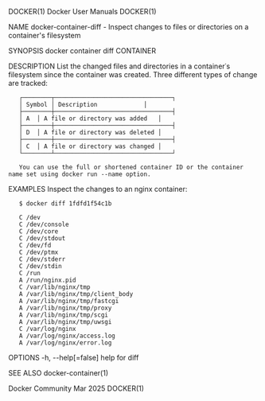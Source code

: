 DOCKER(1)							      Docker User Manuals							     DOCKER(1)

NAME
       docker-container-diff - Inspect changes to files or directories on a container's filesystem

SYNOPSIS
       docker container diff CONTAINER

DESCRIPTION
       List the changed files and directories in a container᾿s filesystem since the container was created. Three different types of change are tracked:

       ┌────────┬─────────────────────────────────┐
       │ Symbol │ Description			  │
       ├────────┼─────────────────────────────────┤
       │ A	│ A file or directory was added	  │
       ├────────┼─────────────────────────────────┤
       │ D	│ A file or directory was deleted │
       ├────────┼─────────────────────────────────┤
       │ C	│ A file or directory was changed │
       └────────┴─────────────────────────────────┘

       You can use the full or shortened container ID or the container name set using docker run --name option.

EXAMPLES
       Inspect the changes to an nginx container:

       $ docker diff 1fdfd1f54c1b

       C /dev
       C /dev/console
       C /dev/core
       C /dev/stdout
       C /dev/fd
       C /dev/ptmx
       C /dev/stderr
       C /dev/stdin
       C /run
       A /run/nginx.pid
       C /var/lib/nginx/tmp
       A /var/lib/nginx/tmp/client_body
       A /var/lib/nginx/tmp/fastcgi
       A /var/lib/nginx/tmp/proxy
       A /var/lib/nginx/tmp/scgi
       A /var/lib/nginx/tmp/uwsgi
       C /var/log/nginx
       A /var/log/nginx/access.log
       A /var/log/nginx/error.log

OPTIONS
       -h, --help[=false]      help for diff

SEE ALSO
       docker-container(1)

Docker Community							   Mar 2025								     DOCKER(1)
